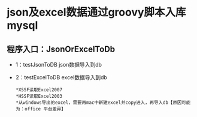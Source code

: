 json及excel数据通过groovy脚本入库mysql
===========================

程序入口：JsonOrExcelToDb
------
 * 1：testJsonToDB json数据导入到db
 * 2：testExcelToDB excel数据导入到db
 
       *XSSF读取Excel2007
       *HSSF读取Excel2003
       *从windows导出的excel，需要再mac中新建excel并copy进入，再导入db【原因可能为：office 平台差异】
       
 